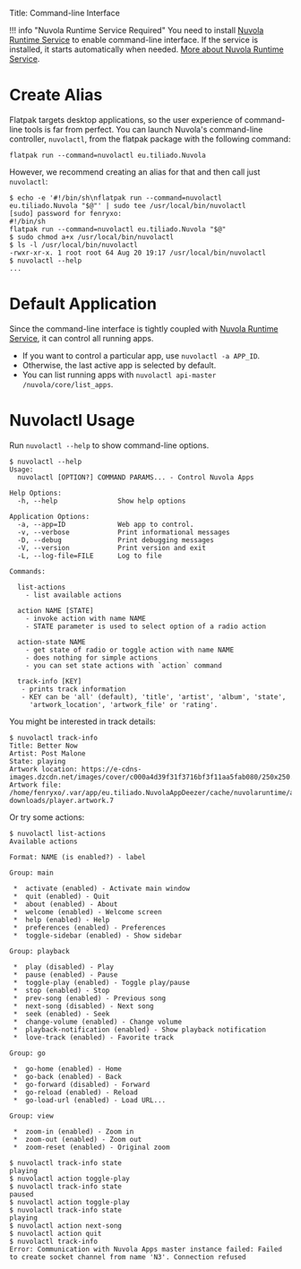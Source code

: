 Title: Command-line Interface

!!! info "Nuvola Runtime Service Required"
    You need to install [Nuvola Runtime Service](:4/nuvola_service.html) to enable command-line interface.
    If the service is installed, it starts automatically when needed.
    [More about Nuvola Runtime Service](:4/nuvola_service.html).
    
Create Alias
============

Flatpak targets desktop applications, so the user experience of command-line tools is far from perfect.
You can launch Nuvola's command-line controller, `nuvolactl`, from the flatpak package with the following command:

```
flatpak run --command=nuvolactl eu.tiliado.Nuvola
```

However, we recommend creating an alias for that and then call just `nuvolactl`:

```
$ echo -e '#!/bin/sh\nflatpak run --command=nuvolactl eu.tiliado.Nuvola "$@"' | sudo tee /usr/local/bin/nuvolactl
[sudo] password for fenryxo:
#!/bin/sh
flatpak run --command=nuvolactl eu.tiliado.Nuvola "$@"
$ sudo chmod a+x /usr/local/bin/nuvolactl
$ ls -l /usr/local/bin/nuvolactl
-rwxr-xr-x. 1 root root 64 Aug 20 19:17 /usr/local/bin/nuvolactl
$ nuvolactl --help
...
```

Default Application
==================

Since the command-line interface is tightly coupled with [Nuvola Runtime Service](:4/nuvola_service.html),
it can control all running apps.

 * If you want to control a particular app, use `nuvolactl -a APP_ID`.
 * Otherwise, the last active app is selected by default.
 * You can list running apps with `nuvolactl api-master /nuvola/core/list_apps`.


Nuvolactl Usage
===============

Run `nuvolactl --help` to show command-line options.


```
$ nuvolactl --help
Usage:
  nuvolactl [OPTION?] COMMAND PARAMS... - Control Nuvola Apps

Help Options:
  -h, --help               Show help options

Application Options:
  -a, --app=ID             Web app to control.
  -v, --verbose            Print informational messages
  -D, --debug              Print debugging messages
  -V, --version            Print version and exit
  -L, --log-file=FILE      Log to file

Commands:

  list-actions
    - list available actions

  action NAME [STATE]
    - invoke action with name NAME
    - STATE parameter is used to select option of a radio action

  action-state NAME
    - get state of radio or toggle action with name NAME
    - does nothing for simple actions
    - you can set state actions with `action` command

  track-info [KEY]
   - prints track information
   - KEY can be 'all' (default), 'title', 'artist', 'album', 'state',
     'artwork_location', 'artwork_file' or 'rating'.
```

You might be interested in track details: 

```
$ nuvolactl track-info
Title: Better Now
Artist: Post Malone
State: playing
Artwork location: https://e-cdns-images.dzcdn.net/images/cover/c000a4d39f31f3716bf3f11aa5fab080/250x250.jpg
Artwork file: /home/fenryxo/.var/app/eu.tiliado.NuvolaAppDeezer/cache/nuvolaruntime/apps_data/deezer/api-downloads/player.artwork.7
```

Or try some actions:

```
$ nuvolactl list-actions
Available actions

Format: NAME (is enabled?) - label

Group: main

 *  activate (enabled) - Activate main window
 *  quit (enabled) - Quit
 *  about (enabled) - About
 *  welcome (enabled) - Welcome screen
 *  help (enabled) - Help
 *  preferences (enabled) - Preferences
 *  toggle-sidebar (enabled) - Show sidebar

Group: playback

 *  play (disabled) - Play
 *  pause (enabled) - Pause
 *  toggle-play (enabled) - Toggle play/pause
 *  stop (enabled) - Stop
 *  prev-song (enabled) - Previous song
 *  next-song (disabled) - Next song
 *  seek (enabled) - Seek
 *  change-volume (enabled) - Change volume
 *  playback-notification (enabled) - Show playback notification
 *  love-track (enabled) - Favorite track

Group: go

 *  go-home (enabled) - Home
 *  go-back (enabled) - Back
 *  go-forward (disabled) - Forward
 *  go-reload (enabled) - Reload
 *  go-load-url (enabled) - Load URL...

Group: view

 *  zoom-in (enabled) - Zoom in
 *  zoom-out (enabled) - Zoom out
 *  zoom-reset (enabled) - Original zoom

$ nuvolactl track-info state
playing
$ nuvolactl action toggle-play
$ nuvolactl track-info state
paused
$ nuvolactl action toggle-play
$ nuvolactl track-info state
playing
$ nuvolactl action next-song
$ nuvolactl action quit
$ nuvolactl track-info
Error: Communication with Nuvola Apps master instance failed: Failed to create socket channel from name 'N3'. Connection refused
```
